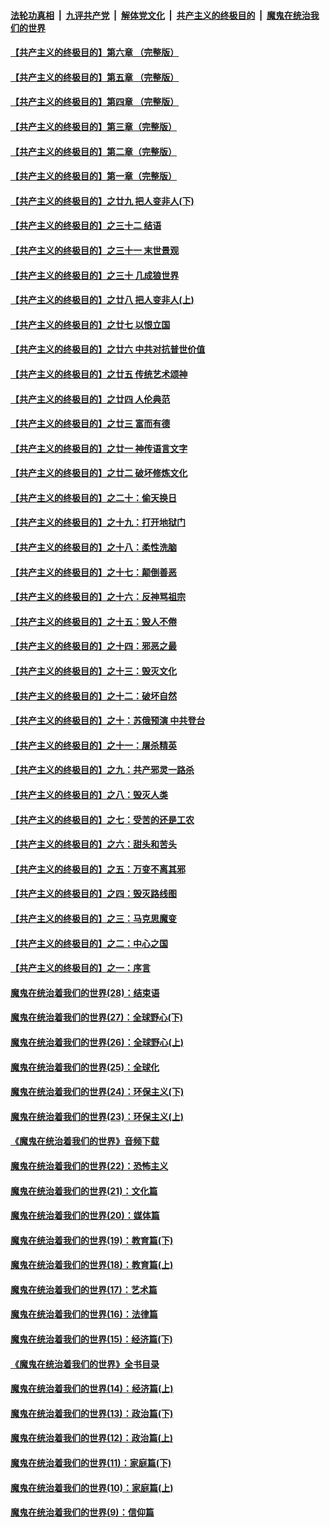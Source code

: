 

####  [法轮功真相](../../../../basic/blob/master/README.md?t=06011931) &nbsp;|&nbsp; [九评共产党](../../../../9ping.md/blob/master/README.md?t=06011931) &nbsp;|&nbsp; [解体党文化](../../../../jtdwh.md/blob/master/README.md?t=06011931)  &nbsp;|&nbsp; [共产主义的终极目的](../../../../gczydzjmd.md/blob/master/README.md?t=06011931) &nbsp;|&nbsp; [魔鬼在统治我们的世界](../../../../mgztzwmdsj.md/blob/master/README.md?t=06011931) 

#### [【共产主义的终极目的】第六章 （完整版）](../pages/nsc422/n11428913.md?t=06011931) 

#### [【共产主义的终极目的】第五章 （完整版）](../pages/nsc422/n11428912.md?t=06011931) 

#### [【共产主义的终极目的】第四章 （完整版）](../pages/nsc422/n11428907.md?t=06011931) 

#### [【共产主义的终极目的】第三章（完整版）](../pages/nsc422/n11428848.md?t=06011931) 

#### [【共产主义的终极目的】第二章（完整版）](../pages/nsc422/n11428831.md?t=06011931) 

#### [【共产主义的终极目的】第一章（完整版）](../pages/nsc422/n11417651.md?t=06011931) 

#### [【共产主义的终极目的】之廿九 把人变非人(下)](../pages/nsc422/n11344140.md?t=06011931) 

#### [【共产主义的终极目的】之三十二 结语](../pages/nsc422/n11360535.md?t=06011931) 

#### [【共产主义的终极目的】之三十一 末世景观](../pages/nsc422/n11351129.md?t=06011931) 

#### [【共产主义的终极目的】之三十 几成狼世界](../pages/nsc422/n11348280.md?t=06011931) 

#### [【共产主义的终极目的】之廿八 把人变非人(上)](../pages/nsc422/n11340492.md?t=06011931) 

#### [【共产主义的终极目的】之廿七 以恨立国](../pages/nsc422/n11336944.md?t=06011931) 

#### [【共产主义的终极目的】之廿六 中共对抗普世价值](../pages/nsc422/n11324785.md?t=06011931) 

#### [【共产主义的终极目的】之廿五 传统艺术颂神](../pages/nsc422/n11296396.md?t=06011931) 

#### [【共产主义的终极目的】之廿四 人伦典范](../pages/nsc422/n11296397.md?t=06011931) 

#### [【共产主义的终极目的】之廿三 富而有德](../pages/nsc422/n11283598.md?t=06011931) 

#### [【共产主义的终极目的】之廿一 神传语言文字](../pages/nsc422/n11263265.md?t=06011931) 

#### [【共产主义的终极目的】之廿二 破坏修炼文化](../pages/nsc422/n11245728.md?t=06011931) 

#### [【共产主义的终极目的】之二十：偷天换日](../pages/nsc422/n11238846.md?t=06011931) 

#### [【共产主义的终极目的】之十九：打开地狱门](../pages/nsc422/n11206376.md?t=06011931) 

#### [【共产主义的终极目的】之十八：柔性洗脑](../pages/nsc422/n11199994.md?t=06011931) 

#### [【共产主义的终极目的】之十七：颠倒善恶](../pages/nsc422/n11179782.md?t=06011931) 

#### [【共产主义的终极目的】之十六：反神骂祖宗](../pages/nsc422/n11166798.md?t=06011931) 

#### [【共产主义的终极目的】之十五：毁人不倦](../pages/nsc422/n11166792.md?t=06011931) 

#### [【共产主义的终极目的】之十四：邪恶之最](../pages/nsc422/n11150249.md?t=06011931) 

#### [【共产主义的终极目的】之十三：毁灭文化](../pages/nsc422/n11135227.md?t=06011931) 

#### [【共产主义的终极目的】之十二：破坏自然](../pages/nsc422/n11135214.md?t=06011931) 

#### [【共产主义的终极目的】之十：苏俄预演 中共登台](../pages/nsc422/n11118424.md?t=06011931) 

#### [【共产主义的终极目的】之十一：屠杀精英](../pages/nsc422/n11118442.md?t=06011931) 

#### [【共产主义的终极目的】之九：共产邪灵一路杀](../pages/nsc422/n11114139.md?t=06011931) 

#### [【共产主义的终极目的】之八：毁灭人类](../pages/nsc422/n11108503.md?t=06011931) 

#### [【共产主义的终极目的】之七：受苦的还是工农](../pages/nsc422/n11101809.md?t=06011931) 

#### [【共产主义的终极目的】之六：甜头和苦头](../pages/nsc422/n11096971.md?t=06011931) 

#### [【共产主义的终极目的】之五：万变不离其邪](../pages/nsc422/n11091285.md?t=06011931) 

#### [【共产主义的终极目的】之四：毁灭路线图](../pages/nsc422/n11086284.md?t=06011931) 

#### [【共产主义的终极目的】之三：马克思魔变](../pages/nsc422/n11061941.md?t=06011931) 

#### [【共产主义的终极目的】之二：中心之国](../pages/nsc422/n11047728.md?t=06011931) 

#### [【共产主义的终极目的】之一：序言](../pages/nsc422/n11086077.md?t=06011931) 

#### [魔鬼在统治着我们的世界(28)：结束语](../pages/nsc422/n10936246.md?t=06011931) 

#### [魔鬼在统治着我们的世界(27)：全球野心(下)](../pages/nsc422/n10928319.md?t=06011931) 

#### [魔鬼在统治着我们的世界(26)：全球野心(上)](../pages/nsc422/n10900318.md?t=06011931) 

#### [魔鬼在统治着我们的世界(25)：全球化](../pages/nsc422/n10788205.md?t=06011931) 

#### [魔鬼在统治着我们的世界(24)：环保主义(下)](../pages/nsc422/n10695307.md?t=06011931) 

#### [魔鬼在统治着我们的世界(23)：环保主义(上)](../pages/nsc422/n10688613.md?t=06011931) 

#### [《魔鬼在统治着我们的世界》音频下载](../pages/nsc422/n10635553.md?t=06011931) 

#### [魔鬼在统治着我们的世界(22)：恐怖主义](../pages/nsc422/n10614727.md?t=06011931) 

#### [魔鬼在统治着我们的世界(21)：文化篇](../pages/nsc422/n10597706.md?t=06011931) 

#### [魔鬼在统治着我们的世界(20)：媒体篇](../pages/nsc422/n10586579.md?t=06011931) 

#### [魔鬼在统治着我们的世界(19)：教育篇(下)](../pages/nsc422/n10564808.md?t=06011931) 

#### [魔鬼在统治着我们的世界(18)：教育篇(上)](../pages/nsc422/n10526970.md?t=06011931) 

#### [魔鬼在统治着我们的世界(17)：艺术篇](../pages/nsc422/n10499093.md?t=06011931) 

#### [魔鬼在统治着我们的世界(16)：法律篇](../pages/nsc422/n10485969.md?t=06011931) 

#### [魔鬼在统治着我们的世界(15)：经济篇(下)](../pages/nsc422/n10469975.md?t=06011931) 

#### [《魔鬼在统治着我们的世界》全书目录](../pages/nsc422/n10464261.md?t=06011931) 

#### [魔鬼在统治着我们的世界(14)：经济篇(上)](../pages/nsc422/n10457370.md?t=06011931) 

#### [魔鬼在统治着我们的世界(13)：政治篇(下)](../pages/nsc422/n10448270.md?t=06011931) 

#### [魔鬼在统治着我们的世界(12)：政治篇(上)](../pages/nsc422/n10444576.md?t=06011931) 

#### [魔鬼在统治着我们的世界(11)：家庭篇(下)](../pages/nsc422/n10440961.md?t=06011931) 

#### [魔鬼在统治着我们的世界(10)：家庭篇(上)](../pages/nsc422/n10435448.md?t=06011931) 

#### [魔鬼在统治着我们的世界(9)：信仰篇](../pages/nsc422/n10432159.md?t=06011931) 

